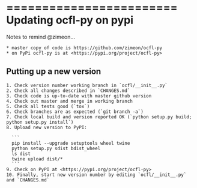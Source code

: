 ========================
Updating ocfl-py on pypi
========================

  Notes to remind @zimeon...

    * master copy of code is https://github.com/zimeon/ocfl-py
    * on PyPi ocfl-py is at <https://pypi.org/project/ocfl-py>

Putting up a new version
------------------------

    1. Check version number working branch in `ocfl/__init__.py`
    2. Check all changes described in `CHANGES.md`
    3. Check code is up-to-date with master github version
    4. Check out master and merge in working branch
    5. Check all tests good (`tox`)
    6. Check branches are as expected (`git branch -a`)
    7. Check local build and version reported OK (`python setup.py build; python setup.py install`)
    8. Upload new version to PyPI:

      ```
      pip install --upgrade setuptools wheel twine
      python setup.py sdist bdist_wheel
      ls dist
      twine upload dist/*
      ```
    9. Check on PyPI at <https://pypi.org/project/ocfl-py>
    10. Finally, start new version number by editing `ocfl/__init__.py` and `CHANGES.md`
